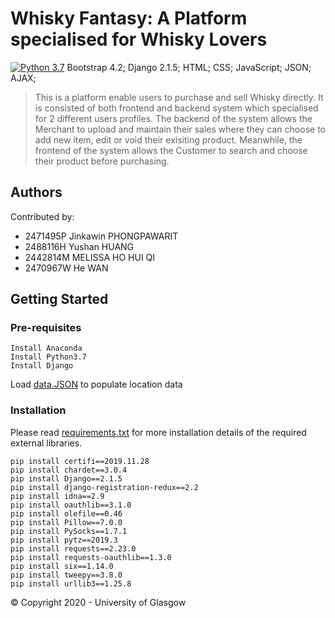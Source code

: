 # Whisky Fantasy: A Platform specialised for Whisky Lovers
[![Python 3.7](https://img.shields.io/badge/python-3.7-blue.svg)](https://www.python.org/downloads/release/python-360/)
Bootstrap 4.2; Django 2.1.5; HTML; CSS; JavaScript; JSON; AJAX;
<br />

> This is a platform enable users to purchase and sell Whisky directly. It is consisted of both frontend and backend system which specialised for 2 different users profiles.
The backend of the system allows the Merchant to upload and maintain their sales where they can choose to add new item, edit or void their exisiting product.
Meanwhile, the frontend of the system allows the Customer to search and choose their product before purchasing.

## Authors
Contributed by:
<ul>
<li>2471495P  Jinkawin PHONGPAWARIT</li>
<li>2488116H  Yushan HUANG</li>
<li>2442814M  MELISSA HO HUI QI</li>
<li>2470967W  He WAN</li>
</ul>

## Getting Started

### Pre-requisites
```
Install Anaconda
Install Python3.7
Install Django
```
Load [data.JSON](https://github.com/jinkawin/whisky_fantasy/blob/master/data.json) to populate location data

### Installation
Please read [requirements.txt](https://github.com/jinkawin/whisky_fantasy/blob/master/requirements.txt) for more installation details of the required external libraries.
```
pip install certifi==2019.11.28
pip install chardet==3.0.4
pip install Django==2.1.5
pip install django-registration-redux==2.2
pip install idna==2.9
pip install oauthlib==3.1.0
pip install olefile==0.46
pip install Pillow==7.0.0
pip install PySocks==1.7.1
pip install pytz==2019.3
pip install requests==2.23.0
pip install requests-oauthlib==1.3.0
pip install six==1.14.0
pip install tweepy==3.8.0
pip install urllib3==1.25.8
```
<div class="footer"> &copy; Copyright 2020 - University of Glasgow </div>
